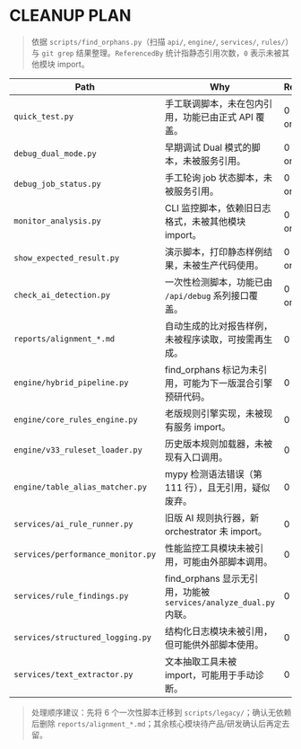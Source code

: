 # CLEANUP PLAN

> 依据 `scripts/find_orphans.py`（扫描 `api/`, `engine/`, `services/`, `rules/`）与 `git grep` 结果整理。`ReferencedBy` 统计指静态引用次数，`0` 表示未被其他模块 import。

| Path | Why | ReferencedBy | Action | Risk |
| --- | --- | --- | --- | --- |
| `quick_test.py` | 手工联调脚本，未在包内引用，功能已由正式 API 覆盖。 | 0（self-call only） | move → `scripts/legacy/quick_test.py` | Low |
| `debug_dual_mode.py` | 早期调试 Dual 模式的脚本，未被服务引用。 | 0（self-call only） | move → `scripts/legacy/debug_dual_mode.py` | Low |
| `debug_job_status.py` | 手工轮询 job 状态脚本，未被服务引用。 | 0（self-call only） | move → `scripts/legacy/debug_job_status.py` | Low |
| `monitor_analysis.py` | CLI 监控脚本，依赖旧日志格式，未被其他模块 import。 | 0（self-call only） | move → `scripts/legacy/monitor_analysis.py` | Low |
| `show_expected_result.py` | 演示脚本，打印静态样例结果，未被生产代码使用。 | 0（self-call only） | move → `scripts/legacy/show_expected_result.py` | Low |
| `check_ai_detection.py` | 一次性检测脚本，功能已由 `/api/debug` 系列接口覆盖。 | 0（self-call only） | move → `scripts/legacy/check_ai_detection.py` | Low |
| `reports/alignment_*.md` | 自动生成的比对报告样例，未被程序读取，可按需再生成。 | 0（未被引用） | delete | Low |
| `engine/hybrid_pipeline.py` | find_orphans 标记为未引用，可能为下一版混合引擎预研代码。 | 0 | keep（待产品确认是否下线） | Medium |
| `engine/core_rules_engine.py` | 老版规则引擎实现，未被现有服务 import。 | 0 | keep（待确认是否可替换） | Medium |
| `engine/v33_ruleset_loader.py` | 历史版本规则加载器，未被现有入口调用。 | 0 | keep（需确认是否仍需兼容 v3.3） | Medium |
| `engine/table_alias_matcher.py` | mypy 检测语法错误（第 111 行），且无引用，疑似废弃。 | 0 | keep（建议后续修复或下线） | Medium |
| `services/ai_rule_runner.py` | 旧版 AI 规则执行器，新 orchestrator 未 import。 | 0 | keep（待业务确认） | Medium |
| `services/performance_monitor.py` | 性能监控工具模块未被引用，可能由外部脚本调用。 | 0 | keep（调查监控链路） | Medium |
| `services/rule_findings.py` | find_orphans 显示无引用，功能被 `services/analyze_dual.py` 内联。 | 0 | keep（建议确认后再下线） | Medium |
| `services/structured_logging.py` | 结构化日志模块未被引用，但可能供外部脚本使用。 | 0 | keep（确认日志需求） | Medium |
| `services/text_extractor.py` | 文本抽取工具未被 import，可能用于手动诊断。 | 0 | keep（建议迁移到 utils 或 legacy） | Medium |

> 处理顺序建议：先将 6 个一次性脚本迁移到 `scripts/legacy/`；确认无依赖后删除 `reports/alignment_*.md`；其余核心模块待产品/研发确认后再定去留。
